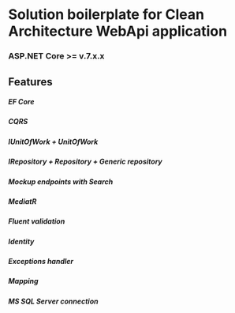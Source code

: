 # Solution boilerplate for Clean Architecture WebApi application
### ASP.NET Core >= v.7.x.x


## Features
  ##### *EF Core*
  ##### *CQRS*
  ##### *IUnitOfWork + UnitOfWork*
  ##### *IRepository + Repository + Generic repository*
  ##### *Mockup endpoints with Search*
  ##### *MediatR*
  ##### *Fluent validation*
  ##### *Identity*
  ##### *Exceptions handler*
  ##### *Mapping*
  ##### *MS SQL Server connection*


